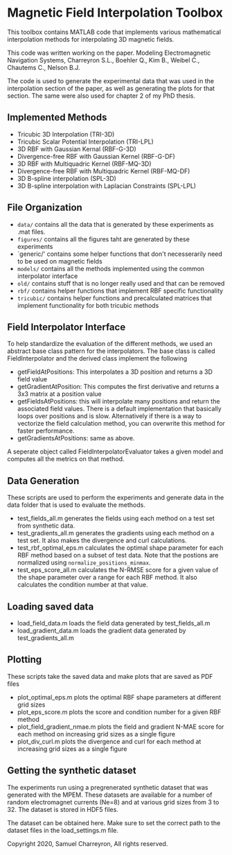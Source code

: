 # Magnetic Field Interpolation Toolbox

This toolbox contains MATLAB code that implements various mathematical interpolation methods for interpolating 3D magnetic fields. 

This code was written working on the paper. 
Modeling Electromagnetic Navigation Systems, Charreyron S.L., Boehler Q., Kim B., Weibel C., Chautems C., Nelson B.J.

The code is used to generate the experimental data that was used in the interpolation section of the paper, as well as generating the plots for that section. The same were also used for chapter 2 of my PhD thesis.

## Implemented Methods
* Tricubic 3D Interpolation (TRI-3D)
* Tricubic Scalar Potential Interpolation (TRI-LPL)
* 3D RBF with Gaussian Kernal (RBF-G-3D)
* Divergence-free RBF with Gaussian Kernel (RBF-G-DF)
* 3D RBF with Multiquadric Kernel (RBF-MQ-3D)
* Divergence-free RBF with Multiquadric Kernel (RBF-MQ-DF)
* 3D B-spline interpolation (SPL-3D)
* 3D B-spline interpolation with Laplacian Constraints (SPL-LPL)

## File Organization
* `data/` contains all the data that is generated by these experiments as .mat files. 
* `figures/` contains all the figures taht are generated by these experiments
* `generic/' contains some helper functions that don't necesserarily need to be used on magnetic fields
* `models/` contains all the methods implemented using the common interpolator interface
* `old/` contains stuff that is no longer really used and that can be removed
* `rbf/` contains helper functions that implement RBF specific functionality
* `tricubic/` contains helper functions and precalculated matrices that implement functionality for both tricubic methods

## Field Interpolator Interface
To help standardize the evaluation of the different methods, we used an abstract base class pattern for the interpolators. The base class is called FieldInterpolator and the derived class implement the following

* getFieldAtPositions: This interpolates a 3D position and returns a 3D field value
* getGradientAtPosition: This computes the first derivative and returns a 3x3 matrix at a position value
* getFieldsAtPositions: this will interpolate many positions and return the associated field values. There is a default implementation that basically loops over positions and is slow. Alternatively if there is a way to vectorize the field calculation method, you can overwrite this method for faster performance.
* getGradientsAtPositions: same as above.

A seperate object called FieldInterpolatorEvaluator takes a given model and computes all the metrics on that method. 

## Data Generation
These scripts are used to perform the experiments and generate data in the data folder that is used to evaluate the methods.

* test_fields_all.m generates the fields using each method on a test set from synthetic data. 
* test_gradients_all.m generates the gradients using each method on a test set. It also makes the divergence and curl calculations.
* test_rbf_optimal_eps.m calculates the optimal shape parameter for each RBF method based on a subset of test data. Note that the postions are normalized using `normalize_positions_minmax`. 
* test_eps_score_all.m calculates the N-RMSE score for a given value of the shape parameter over a range for each RBF method. It also calculates the condition number at that value.

## Loading saved data
* load_field_data.m loads the field data generated by test_fields_all.m
* load_gradient_data.m loads the gradient data generated by test_gradients_all.m

## Plotting
These scripts take the saved data and make plots that are saved as PDF files
* plot_optimal_eps.m plots the optimal RBF shape parameters at different grid sizes
* plot_eps_score.m plots the score and condition number for a given RBF method
* plot_field_gradient_nmae.m plots the field and gradient N-MAE score for each method on increasing grid sizes as a single figure
* plot_div_curl.m plots the divergence and curl for each method at increasing grid sizes as a single figure

## Getting the synthetic dataset
The experiments run using a pregrenerated synthetic dataset that was generated with the MPEM. These datasets are available for a number of random electromagnet currents (Ne=8) and at various grid sizes from 3 to 32. The dataset is stored in HDF5 files.

The dataset can be obtained here. Make sure to set the correct path to the dataset files in the load_settings.m file.


Copyright 2020, Samuel Charreyron, All rights reserved.